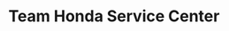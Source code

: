 ---
title: "Team Honda Service Center"
url: /merrillville/team-honda-service-center/
shop: car repair
---